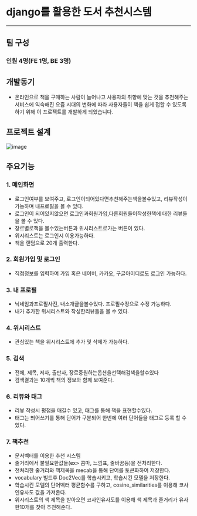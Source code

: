 # django를 활용한 도서 추천시스템
---------------------------------------------------
## 팀 구성
### 인원 4명(FE 1명, BE 3명)

## 개발동기
- 온라인으로 책을 구매하는 사람이 늘어나고 사용자의 취향에 맞는 것을 추천해주는 서비스에 익숙해진 요즘 시대의 변화에 따라 사용자들이 책을 쉽게 접할 수 있도록 하기 위해 이 프로젝트를 개발하게 되었습니다.

## 프로젝트 설계
![image](https://github.com/mini0-0/book_project/assets/63296983/11fd0a01-56f0-453f-937e-f896d34c24a4)

## 주요기능
### 1. 메인화면
- 로그인여부를 보여주고, 로그인이되어있다면추천해주는책을볼수있고, 리뷰작성이 가능하며 내프로필을 볼 수 있다.
- 로그인이 되어있지않으면 로그인과회원가입,다른회원들이작성한책에 대한 리뷰들을 볼 수 있다.
- 장르별로책을 볼수있는버튼과 위시리스트로가는 버튼이 있다.
- 위시리스트는 로그인시 이용가능하다.
- 책을 랜덤으로 20개 출력한다. 

### 2. 회원가입 및 로그인
- 직접정보를 입력하여 가입 혹은 네이버, 카카오, 구글아이디로도 로그인 가능하다. 

### 3. 내 프로필
- 닉네임과프로필사진, 내소개글을볼수있다. 프로필수정으로 수정 가능하다.
- 내가 추가한 위시리스트와 작성한리뷰들을 볼 수 있다.

### 4. 위시리스트
- 관심있는 책을 위시리스트에 추가 및 삭제가 가능하다.

### 5. 검색
- 전체, 제목, 저자, 출판사, 장르중원하는옵션을선택해검색을할수있다
- 검색결과는 10개씩 책의 정보와 함께 보여준다.

### 6. 리뷰와 태그
- 리뷰 작성시 평점을 매길수 있고, 태그를 통해 책을 표현할수있다.
- 태그는 띄어쓰기를 통해 단어가 구분되어 한번에 여러 단어들을 태그로 등록 할 수 있다.

### 7. 책추천
- 문서벡터를 이용한 추천 시스템
- 줄거리에서 불필요한값들(ex> 콤마, 느낌표, 줄바꿈등)을 전처리한다.
- 전처리한 줄거리와 책제목을 mecab을 통해 단어를 토큰화하여 저장한다.
- vocabulary 빌드후 Doc2Vec를 학습시키고, 학습시킨 모델을 저장한다.
- 학습시킨 모델의 단어벡터 평균함수를 구하고, cosine_similarities를 이용해 코사인유사도 값을 가져온다.
- 위시리스트의 책 제목을 받아오면 코사인유사도를 이용해 책 제목과 줄거리가 유사한10개를 찾아 추천해준다.


